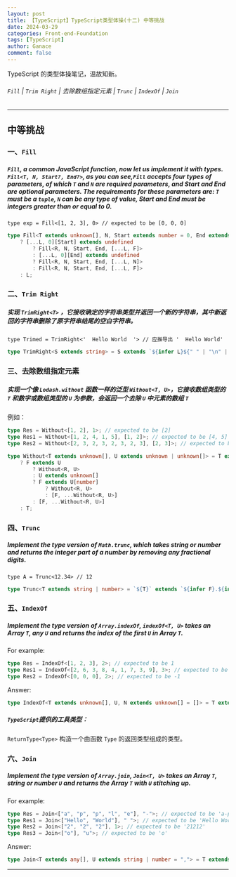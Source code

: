 ```yaml
---
layout: post
title: 【TypeScript】TypeScript类型体操(十二) 中等挑战
date: 2024-03-29
categories: Front-end-Foundation
tags: [TypeScript]
author: Ganace
comment: false
---
```


TypeScript 的类型体操笔记，温故知新。

###### `Fill` | `Trim Right` | 去除数组指定元素 | `Trunc` | `IndexOf` | `Join`

---

## 中等挑战

### 一、`Fill`

##### `Fill`, a common JavaScript function, now let us implement it with types. `Fill<T, N, Start?, End?>`, as you can see,`Fill` accepts four types of parameters, of which `T` and `N` are required parameters, and Start and End are optional parameters. The requirements for these parameters are: `T` must be a `tuple`, `N` can be any type of value, Start and End must be integers greater than or equal to 0.

`type exp = Fill<[1, 2, 3], 0> // expected to be [0, 0, 0]`

```ts
type Fill<T extends unknown[], N, Start extends number = 0, End extends number = T["length"], L extends any[] = []> = T extends [infer F, ...infer R]
    ? [...L, 0][Start] extends undefined
        ? Fill<R, N, Start, End, [...L, F]>
        : [...L, 0][End] extends undefined
        ? Fill<R, N, Start, End, [...L, N]>
        : Fill<R, N, Start, End, [...L, F]>
    : L;
```

### 二、`Trim Right`

##### 实现 `TrimRight<T>` ，它接收确定的字符串类型并返回一个新的字符串，其中新返回的字符串删除了原字符串结尾的空白字符串。

`type Trimed = TrimRight<'  Hello World  '> // 应推导出 '  Hello World'`

```ts
type TrimRight<S extends string> = S extends `${infer L}${" " | "\n" | "\t"}` ? TrimRight<L> : S;
```

### 三、去除数组指定元素

##### 实现一个像 `Lodash.without` 函数一样的泛型 `Without<T, U>`，它接收数组类型的 `T` 和数字或数组类型的 `U` 为参数，会返回一个去除 `U` 中元素的数组 `T`

例如：

```ts
type Res = Without<[1, 2], 1>; // expected to be [2]
type Res1 = Without<[1, 2, 4, 1, 5], [1, 2]>; // expected to be [4, 5]
type Res2 = Without<[2, 3, 2, 3, 2, 3, 2, 3], [2, 3]>; // expected to be []
```

```ts
type Without<T extends unknown[], U extends unknown | unknown[]> = T extends [infer F, ...infer R]
    ? F extends U
        ? Without<R, U>
        : U extends unknown[]
        ? F extends U[number]
            ? Without<R, U>
            : [F, ...Without<R, U>]
        : [F, ...Without<R, U>]
    : T;
```

### 四、`Trunc`

##### Implement the type version of `Math.trunc`, which takes string or number and returns the integer part of a number by removing any fractional digits.

`type A = Trunc<12.34> // 12`

```ts
type Trunc<T extends string | number> = `${T}` extends `${infer F}.${infer _}` ? (F extends "" ? "0" : F) : `${T}`;
```

### 五、`IndexOf`

##### Implement the type version of `Array.indexOf`, `indexOf<T, U>` takes an Array `T`, any `U` and returns the index of the first `U` in Array `T`.

For example:

```ts
type Res = IndexOf<[1, 2, 3], 2>; // expected to be 1
type Res1 = IndexOf<[2, 6, 3, 8, 4, 1, 7, 3, 9], 3>; // expected to be 2
type Res2 = IndexOf<[0, 0, 0], 2>; // expected to be -1
```

Answer:

```ts
type IndexOf<T extends unknown[], U, N extends unknown[] = []> = T extends [infer F, ...infer R] ? (Equal<F, U> extends true ? N["length"] : IndexOf<R, U, [...N, F]>) : -1;
```

##### `TypeScript`提供的工具类型：

`ReturnType<Type>` 构造一个由函数 `Type` 的返回类型组成的类型。

### 六、`Join`

##### Implement the type version of `Array.join`, `Join<T, U>` takes an Array `T`, string or number `U` and returns the Array `T` with `U` stitching up.

For example:

```ts
type Res = Join<["a", "p", "p", "l", "e"], "-">; // expected to be 'a-p-p-l-e'
type Res1 = Join<["Hello", "World"], " ">; // expected to be 'Hello World'
type Res2 = Join<["2", "2", "2"], 1>; // expected to be '21212'
type Res3 = Join<["o"], "u">; // expected to be 'o'
```

Answer:

```ts
type Join<T extends any[], U extends string | number = ","> = T extends [infer F extends string, ...infer R] ? (R["length"] extends 0 ? `${F}` : `${F}${U}${Join<R, U>}`) : "";
```

---
